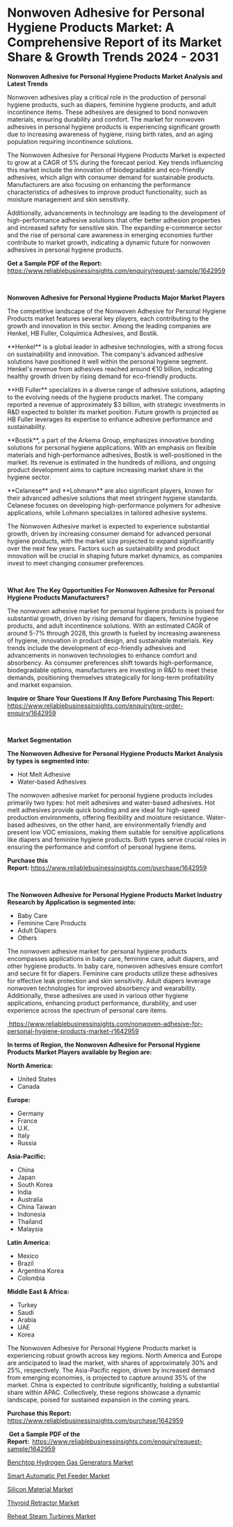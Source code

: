 <p><h1>Nonwoven Adhesive for Personal Hygiene Products Market: A Comprehensive Report of its Market Share & Growth Trends 2024 - 2031</h1></p><p><strong>Nonwoven Adhesive for Personal Hygiene Products Market Analysis and Latest Trends</strong></p>
<p><p>Nonwoven adhesives play a critical role in the production of personal hygiene products, such as diapers, feminine hygiene products, and adult incontinence items. These adhesives are designed to bond nonwoven materials, ensuring durability and comfort. The market for nonwoven adhesives in personal hygiene products is experiencing significant growth due to increasing awareness of hygiene, rising birth rates, and an aging population requiring incontinence solutions.</p><p>The Nonwoven Adhesive for Personal Hygiene Products Market is expected to grow at a CAGR of 5% during the forecast period. Key trends influencing this market include the innovation of biodegradable and eco-friendly adhesives, which align with consumer demand for sustainable products. Manufacturers are also focusing on enhancing the performance characteristics of adhesives to improve product functionality, such as moisture management and skin sensitivity.</p><p>Additionally, advancements in technology are leading to the development of high-performance adhesive solutions that offer better adhesion properties and increased safety for sensitive skin. The expanding e-commerce sector and the rise of personal care awareness in emerging economies further contribute to market growth, indicating a dynamic future for nonwoven adhesives in personal hygiene products.</p></p>
<p><strong>Get a Sample PDF of the Report:&nbsp;</strong> <a href="https://www.reliablebusinessinsights.com/enquiry/request-sample/1642959?utm_campaign=48&utm_medium=2&utm_source=Github&utm_content=ia&utm_term=30102024&utm_id=nonwoven-adhesive-for-personal-hygiene-products">https://www.reliablebusinessinsights.com/enquiry/request-sample/1642959</a></p>
<p>&nbsp;</p>
<p><strong>Nonwoven Adhesive for Personal Hygiene Products Major Market Players</strong></p>
<p><p>The competitive landscape of the Nonwoven Adhesive for Personal Hygiene Products market features several key players, each contributing to the growth and innovation in this sector. Among the leading companies are Henkel, HB Fuller, Colquímica Adhesives, and Bostik.</p><p>**Henkel** is a global leader in adhesive technologies, with a strong focus on sustainability and innovation. The company's advanced adhesive solutions have positioned it well within the personal hygiene segment. Henkel's revenue from adhesives reached around €10 billion, indicating healthy growth driven by rising demand for eco-friendly products.</p><p>**HB Fuller** specializes in a diverse range of adhesive solutions, adapting to the evolving needs of the hygiene products market. The company reported a revenue of approximately $3 billion, with strategic investments in R&D expected to bolster its market position. Future growth is projected as HB Fuller leverages its expertise to enhance adhesive performance and sustainability.</p><p>**Bostik**, a part of the Arkema Group, emphasizes innovative bonding solutions for personal hygiene applications. With an emphasis on flexible materials and high-performance adhesives, Bostik is well-positioned in the market. Its revenue is estimated in the hundreds of millions, and ongoing product development aims to capture increasing market share in the hygiene sector.</p><p>**Celanese** and **Lohmann** are also significant players, known for their advanced adhesive solutions that meet stringent hygiene standards. Celanese focuses on developing high-performance polymers for adhesive applications, while Lohmann specializes in tailored adhesive systems.</p><p>The Nonwoven Adhesive market is expected to experience substantial growth, driven by increasing consumer demand for advanced personal hygiene products, with the market size projected to expand significantly over the next few years. Factors such as sustainability and product innovation will be crucial in shaping future market dynamics, as companies invest to meet changing consumer preferences.</p></p>
<p>&nbsp;</p>
<p><strong>What Are The Key Opportunities For Nonwoven Adhesive for Personal Hygiene Products Manufacturers?</strong></p>
<p><p>The nonwoven adhesive market for personal hygiene products is poised for substantial growth, driven by rising demand for diapers, feminine hygiene products, and adult incontinence solutions. With an estimated CAGR of around 5-7% through 2028, this growth is fueled by increasing awareness of hygiene, innovation in product design, and sustainable materials. Key trends include the development of eco-friendly adhesives and advancements in nonwoven technologies to enhance comfort and absorbency. As consumer preferences shift towards high-performance, biodegradable options, manufacturers are investing in R&D to meet these demands, positioning themselves strategically for long-term profitability and market expansion.</p></p>
<p><strong>Inquire or Share Your Questions If Any Before Purchasing This Report:</strong> <a href="https://www.reliablebusinessinsights.com/enquiry/pre-order-enquiry/1642959?utm_campaign=48&utm_medium=2&utm_source=Github&utm_content=ia&utm_term=30102024&utm_id=nonwoven-adhesive-for-personal-hygiene-products">https://www.reliablebusinessinsights.com/enquiry/pre-order-enquiry/1642959</a></p>
<p>&nbsp;</p>
<p><strong>Market Segmentation</strong></p>
<p><strong>The Nonwoven Adhesive for Personal Hygiene Products Market Analysis by types is segmented into:</strong></p>
<p><ul><li>Hot Melt Adhesive</li><li>Water-based Adhesives</li></ul></p>
<p><p>The nonwoven adhesive market for personal hygiene products includes primarily two types: hot melt adhesives and water-based adhesives. Hot melt adhesives provide quick bonding and are ideal for high-speed production environments, offering flexibility and moisture resistance. Water-based adhesives, on the other hand, are environmentally friendly and present low VOC emissions, making them suitable for sensitive applications like diapers and feminine hygiene products. Both types serve crucial roles in ensuring the performance and comfort of personal hygiene items.</p></p>
<p><strong>Purchase this Report:&nbsp;</strong><a href="https://www.reliablebusinessinsights.com/purchase/1642959?utm_campaign=48&utm_medium=2&utm_source=Github&utm_content=ia&utm_term=30102024&utm_id=nonwoven-adhesive-for-personal-hygiene-products">https://www.reliablebusinessinsights.com/purchase/1642959</a></p>
<p>&nbsp;</p>
<p><strong>The Nonwoven Adhesive for Personal Hygiene Products Market Industry Research by Application is segmented into:</strong></p>
<p><ul><li>Baby Care</li><li>Feminine Care Products</li><li>Adult Diapers</li><li>Others</li></ul></p>
<p><p>The nonwoven adhesive market for personal hygiene products encompasses applications in baby care, feminine care, adult diapers, and other hygiene products. In baby care, nonwoven adhesives ensure comfort and secure fit for diapers. Feminine care products utilize these adhesives for effective leak protection and skin sensitivity. Adult diapers leverage nonwoven technologies for improved absorbency and wearability. Additionally, these adhesives are used in various other hygiene applications, enhancing product performance, durability, and user experience across the spectrum of personal care items.</p></p>
<p><a href="https://www.reliablebusinessinsights.com/nonwoven-adhesive-for-personal-hygiene-products-market-r1642959?utm_campaign=48&utm_medium=2&utm_source=Github&utm_content=ia&utm_term=30102024&utm_id=nonwoven-adhesive-for-personal-hygiene-products">&nbsp;https://www.reliablebusinessinsights.com/nonwoven-adhesive-for-personal-hygiene-products-market-r1642959</a></p>
<p><strong>In terms of Region, the Nonwoven Adhesive for Personal Hygiene Products Market Players available by Region are:</strong></p>
<p>
    <p> <strong> North America: </strong>
        <ul>
            <li>United States</li>
            <li>Canada</li>
        </ul>
        </p> 
    <p> <strong> Europe: </strong>
        <ul>
            <li>Germany</li>
            <li>France</li>
            <li>U.K.</li>
            <li>Italy</li>
            <li>Russia</li>
        </ul>
        </p> 
    <p> <strong> Asia-Pacific: </strong>
        <ul>
            <li>China</li>
            <li>Japan</li>
            <li>South Korea</li>
            <li>India</li>
            <li>Australia</li>
            <li>China Taiwan</li>
            <li>Indonesia</li>
            <li>Thailand</li>
            <li>Malaysia</li>
        </ul>
        </p> 
    <p> <strong> Latin America: </strong>
        <ul>
            <li>Mexico</li>
            <li>Brazil</li>
            <li>Argentina Korea</li>
            <li>Colombia</li>
        </ul>
        </p> 
    <p> <strong> Middle East & Africa: </strong>
        <ul>
            <li>Turkey</li>
            <li>Saudi</li>
            <li>Arabia</li>
            <li>UAE</li>
            <li>Korea</li>
        </ul>
    </p>
    </p>
<p><p>The Nonwoven Adhesive for Personal Hygiene Products market is experiencing robust growth across key regions. North America and Europe are anticipated to lead the market, with shares of approximately 30% and 25%, respectively. The Asia-Pacific region, driven by increased demand from emerging economies, is projected to capture around 35% of the market. China is expected to contribute significantly, holding a substantial share within APAC. Collectively, these regions showcase a dynamic landscape, poised for sustained expansion in the coming years.</p></p>
<p><strong>Purchase this Report: </strong><a href="https://www.reliablebusinessinsights.com/purchase/1642959?utm_campaign=48&utm_medium=2&utm_source=Github&utm_content=ia&utm_term=30102024&utm_id=nonwoven-adhesive-for-personal-hygiene-products">https://www.reliablebusinessinsights.com/purchase/1642959</a></p>
<p>&nbsp;<strong>Get a Sample PDF of the Report:&nbsp;&nbsp;</strong><a href="https://www.reliablebusinessinsights.com/enquiry/request-sample/1642959?utm_campaign=48&utm_medium=2&utm_source=Github&utm_content=ia&utm_term=30102024&utm_id=nonwoven-adhesive-for-personal-hygiene-products">https://www.reliablebusinessinsights.com/enquiry/request-sample/1642959</a></p>
<p><strong></strong></p>
<p><p><a href="https://issuu.com/reportprime-2/docs/benchtop-hydrogen-gas-generators-ma_21518c7b02790a?utm_campaign=48&utm_medium=2&utm_source=Github&utm_content=ia&utm_term=30102024&utm_id=nonwoven-adhesive-for-personal-hygiene-products">Benchtop Hydrogen Gas Generators Market</a></p><p><a href="https://www.linkedin.com/pulse/key-drivers-smart-automatic-pet-feeder-market-trends-future-2hgfc?utm_campaign=48&utm_medium=2&utm_source=Github&utm_content=ia&utm_term=30102024&utm_id=nonwoven-adhesive-for-personal-hygiene-products">Smart Automatic Pet Feeder Market</a></p><p><a href="https://github.com/Armeladukagjini693/Market-Research-Report-List-1/blob/main/silicon-material-market.md?utm_campaign=48&utm_medium=2&utm_source=Github&utm_content=ia&utm_term=30102024&utm_id=nonwoven-adhesive-for-personal-hygiene-products">Silicon Material Market</a></p><p><a href="https://www.linkedin.com/pulse/exploring-thyroid-retractor-market-dynamics-revenue-analysis-bm4oe?utm_campaign=48&utm_medium=2&utm_source=Github&utm_content=ia&utm_term=30102024&utm_id=nonwoven-adhesive-for-personal-hygiene-products">Thyroid Retractor Market</a></p><p><a href="https://github.com/DorinaOsmani364/Market-Research-Report-List-1/blob/main/reheat-steam-turbines-market.md?utm_campaign=48&utm_medium=2&utm_source=Github&utm_content=ia&utm_term=30102024&utm_id=nonwoven-adhesive-for-personal-hygiene-products">Reheat Steam Turbines Market</a></p></p>